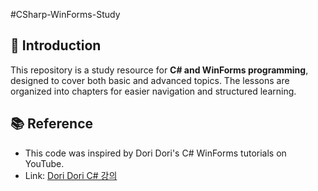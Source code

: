 #CSharp-WinForms-Study


## 📖 Introduction
This repository is a study resource for **C# and WinForms programming**, designed to cover both basic and advanced topics. The lessons are organized into chapters for easier navigation and structured learning.

## 📚 Reference
- This code was inspired by Dori Dori's C# WinForms tutorials on YouTube.
- Link: [Dori Dori C# 강의](http://cwkcw.tistory.com/80?category=...)
